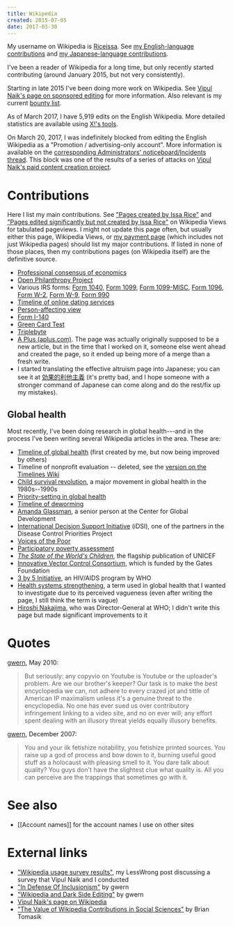 ```yaml
---
title: Wikipedia
created: 2015-07-05
date: 2017-03-30
---
```


My username on Wikipedia is
[Riceissa](https://en.wikipedia.org/wiki/User:Riceissa).
See [my English-language contributions](https://en.wikipedia.org/wiki/Special:Contributions/Riceissa)
and [my Japanese-language contributions](https://ja.wikipedia.org/wiki/%E7%89%B9%E5%88%A5:%E6%8A%95%E7%A8%BF%E8%A8%98%E9%8C%B2/Riceissa).

I've been a reader of Wikipedia for a long time, but only recently started contributing (around January 2015, but not very consistently).

Starting in late 2015 I've been doing more work on Wikipedia.
See [Vipul Naik's page on sponsored editing](http://vipulnaik.com/sponsored-wikipedia-editing/) for more information.
Also relevant is my current [bounty list](https://github.com/vipulnaik/contractwork/blob/master/contributor-lists/issa-list.mediawiki).

As of March 2017, I have 5,919 edits on the English Wikipedia.
More detailed statistics are available using [X!'s tools](https://tools.wmflabs.org/xtools-ec/?user=Riceissa&project=en.wikipedia.org).

On March 20, 2017, I was indefinitely blocked from editing the English
Wikipedia as a "Promotion /
advertising-only account".
More information is available on the [corresponding Administrators'
noticeboard/Incidents thread](https://en.wikipedia.org/wiki/Wikipedia:Administrators'_noticeboard/IncidentArchive948#Riceissa).
This block was one of the results of a series of attacks on [Vipul Naik's paid
content creation project](https://contractwork.vipulnaik.com/).

# Contributions

Here I list my main contributions.
See
["Pages created by Issa Rice"](http://wikipediaviews.org/displayviewsformultiplemonths.php?tag=Pages%20created%20by%20Issa%20Rice&language=en&allmonths=allmonths)
and
["Pages edited significantly but not created by Issa Rice"](http://wikipediaviews.org/displayviewsformultiplemonths.php?tag=Pages%20edited%20significantly%20but%20not%20created%20by%20Issa%20Rice&language=en&allmonths=allmonths)
on Wikipedia Views for tabulated pageviews.
I might not update this page often, but usually either this page, Wikipedia Views, or [my payment page](https://github.com/vipulnaik/contractwork/blob/master/contributor-lists/issa-list.mediawiki) (which includes not just Wikipedia pages) should list my major contributions.
If listed in none of those places, then my contributions pages (on Wikipedia itself) are the definitive source.

- [Professional consensus of economics](https://en.wikipedia.org/wiki/Professional_consensus_of_economics)
- [Open Philanthropy Project](https://en.wikipedia.org/wiki/Open_Philanthropy_Project)
- Various IRS forms:
  [Form 1040](https://en.wikipedia.org/wiki/Form_1040),
  [Form 1099](https://en.wikipedia.org/wiki/Form_1099),
  [Form 1099-MISC](https://en.wikipedia.org/wiki/Form_1099-MISC),
  [Form 1096](https://en.wikipedia.org/wiki/Form_1096),
  [Form W-2](https://en.wikipedia.org/wiki/Form_W-2),
  [Form W-9](https://en.wikipedia.org/wiki/Form_W-9),
  [Form 990](https://en.wikipedia.org/wiki/Form_990)
- [Timeline of online dating services](https://en.wikipedia.org/wiki/Timeline_of_online_dating_services)
- [Person-affecting view](https://en.wikipedia.org/wiki/Person-affecting_view)
- [Form I-140](https://en.wikipedia.org/wiki/Form_I-140)
- [Green Card Test](https://en.wikipedia.org/wiki/Green_Card_Test)
- [Triplebyte](http://deletionpedia.org/en/Triplebyte)
- [A Plus \(aplus\.com\)](https://en.wikipedia.org/wiki/A_Plus_(aplus.com)).
The page was actually originally supposed to be a new article, but in
the time that I worked on it, someone else went ahead and created the
page, so it ended up being more of a merge than a fresh write.
- I started translating the effective altruism page into Japanese;
you can see it at [効果的利他主義](https://ja.wikipedia.org/wiki/%E5%8A%B9%E6%9E%9C%E7%9A%84%E5%88%A9%E4%BB%96%E4%B8%BB%E7%BE%A9)
(it's pretty bad, and I hope someone with a stronger command of Japanese can
come along and do the rest/fix up my mistakes).

## Global health

Most recently, I've been doing research in global health---and in the process I've been writing several Wikipedia articles in the area.
These are:

- [Timeline of global health](https://en.wikipedia.org/wiki/Timeline_of_global_health) (first created by me, but now being improved by others)
- Timeline of nonprofit evaluation -- deleted, see the [version on the
  Timelines Wiki](https://timelines.issarice.com/wiki/Timeline_of_nonprofit_evaluation)
- [Child survival revolution](https://en.wikipedia.org/wiki/Child_survival_revolution), a major movement in global health in the 1980s--1990s
- [Priority-setting in global health](https://en.wikipedia.org/wiki/Priority-setting_in_global_health)
- [Timeline of deworming](https://en.wikipedia.org/wiki/Timeline_of_deworming)
- [Amanda Glassman](https://github.com/riceissa/issarice.com/blob/master/external/en.wikipedia.org/Amanda_Glassman.mediawiki), a senior person at the Center for Global Development
- [International Decision Support Initiative](https://en.wikipedia.org/wiki/International_Decision_Support_Initiative) (iDSI), one of the partners in the Disease Control Priorities Project
- [Voices of the Poor](https://en.wikipedia.org/wiki/Voices_of_the_Poor)
- [Participatory poverty assessment](https://en.wikipedia.org/wiki/Participatory_poverty_assessment)
- *[The State of the World's Children](https://en.wikipedia.org/wiki/The_State_of_the_World%27s_Children)*, the flagship publication of UNICEF
- [Innovative Vector Control Consortium](https://en.wikipedia.org/wiki/Innovative_Vector_Control_Consortium), which is funded by the Gates Foundation
- [3 by 5 Initiative](https://en.wikipedia.org/wiki/3_by_5_Initiative), an HIV/AIDS program by WHO
- [Health systems strengthening](https://en.wikipedia.org/wiki/Health_systems_strengthening), a term used in global health that I wanted to investigate due to its perceived vagueness (even after writing the page, I still think the term is vague)
- [Hiroshi Nakajima](https://en.wikipedia.org/wiki/Hiroshi_Nakajima), who was Director-General at WHO; I didn't write this page but made significant improvements to it

# Quotes

[gwern](https://en.wikipedia.org/wiki/User_talk:Gwern#My_error), May 2010:

> But seriously: any copyvio on Youtube is Youtube or the uploader's problem.
> Are we our brother's keeper? Our task is to make the best encyclopedia we
> can, not adhere to every crazed jot and tittle of American IP maximalism
> unless it's a genuine threat to the encyclopedia. No one has ever sued us
> over contributory infringement linking to a video site, and no on ever will;
> any effort spent dealing with an illusory threat yields equally illusory
> benefits.

[gwern](https://en.wikipedia.org/wiki/Wikipedia_talk:Television_episodes/Archive_3#Is_there_any_actual_consensus_for_this_guideline_at_all.3F),
December 2007:

> You and your ilk fetishize notability, you fetishize printed sources. You
> raise up a god of process and bow down to it, burning useful good stuff as a
> holocaust with pleasing smell to it. You dare talk about quality? You guys
> don't have the slightest clue what quality is. All you can perceive are the
> trappings that sometimes go with it.

# See also

* [[Account names]] for the account names I use on other sites

# External links

- ["Wikipedia usage survey results"](http://lesswrong.com/r/discussion/lw/nru/wikipedia_usage_survey_results/), my LessWrong post discussing a survey that Vipul Naik and I conducted
- ["In Defense Of Inclusionism"](http://www.gwern.net/In%20Defense%20Of%20Inclusionism) by gwern
- ["Wikipedia and Dark Side Editing"](http://www.gwern.net/Wikipedia%20and%20Dark%20Side%20Editing) by gwern
- [Vipul Naik's page on Wikipedia](http://vipulnaik.com/wikipedia/)
- ["The Value of Wikipedia Contributions in Social Sciences"](http://reducing-suffering.org/the-value-of-wikipedia-contributions-in-social-sciences/) by Brian Tomasik
